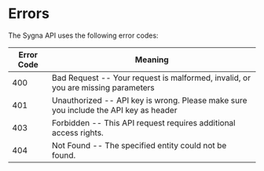 # Errors

The Sygna API uses the following error codes:

| Error Code | Meaning                                                       |
| ---------- | ------------------------------------------------------------- |
| 400        | Bad Request -- Your request is malformed, invalid, or you are missing parameters  |
| 401        | Unauthorized -- API key is wrong. Please make sure you include the API key as header                      |
| 403        | Forbidden -- This API request requires additional access rights. |
| 404        | Not Found -- The specified entity could not be found.         |
